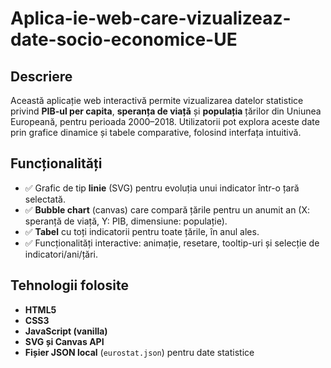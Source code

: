 # Aplica-ie-web-care-vizualizeaz-date-socio-economice-UE


## Descriere
Această aplicație web interactivă permite vizualizarea datelor statistice privind **PIB-ul per capita**, **speranța de viață** și **populația** țărilor din Uniunea Europeană, pentru perioada 2000–2018. Utilizatorii pot explora aceste date prin grafice dinamice și tabele comparative, folosind interfața intuitivă.

## Funcționalități
- ✅ Grafic de tip **linie** (SVG) pentru evoluția unui indicator într-o țară selectată.
- ✅ **Bubble chart** (canvas) care compară țările pentru un anumit an (X: speranță de viață, Y: PIB, dimensiune: populație).
- ✅ **Tabel** cu toți indicatorii pentru toate țările, în anul ales.
- ✅ Funcționalități interactive: animație, resetare, tooltip-uri și selecție de indicatori/ani/țări.

## Tehnologii folosite
- **HTML5**
- **CSS3**
- **JavaScript (vanilla)**
- **SVG și Canvas API**
- **Fișier JSON local** (`eurostat.json`) pentru date statistice
